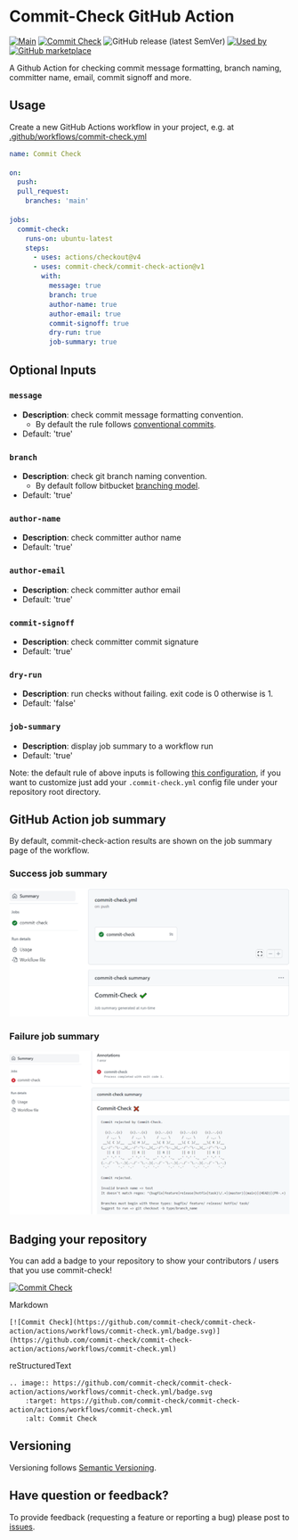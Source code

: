# Commit-Check GitHub Action

[![Main](https://github.com/commit-check/commit-check-action/actions/workflows/main.yaml/badge.svg)](https://github.com/commit-check/commit-check-action/actions/workflows/main.yaml)
[![Commit Check](https://github.com/commit-check/commit-check-action/actions/workflows/commit-check.yml/badge.svg)](https://github.com/commit-check/commit-check-action/actions/workflows/commit-check.yml)
![GitHub release (latest SemVer)](https://img.shields.io/github/v/release/commit-check/commit-check-action)
[![Used by](https://img.shields.io/static/v1?label=Used%20by&message=17&color=informational&logo=slickpic)](https://github.com/commit-check/commit-check-action/network/dependents)<!-- used by badge -->
[![GitHub marketplace](https://img.shields.io/badge/Marketplace-commit--check--action-blue)](https://github.com/marketplace/actions/commit-check-action)

A Github Action for checking commit message formatting, branch naming, committer name, email, commit signoff and more.

## Usage

Create a new GitHub Actions workflow in your project, e.g. at [.github/workflows/commit-check.yml](.github/workflows/commit-check.yml)

```yaml
name: Commit Check

on:
  push:
  pull_request:
    branches: 'main'

jobs:
  commit-check:
    runs-on: ubuntu-latest
    steps:
      - uses: actions/checkout@v4
      - uses: commit-check/commit-check-action@v1
        with:
          message: true
          branch: true
          author-name: true
          author-email: true
          commit-signoff: true
          dry-run: true
          job-summary: true
```

## Optional Inputs

### `message`

- **Description**: check commit message formatting convention.
  - By default the rule follows [conventional commits](https://www.conventionalcommits.org/).
- Default: 'true'

### `branch`

- **Description**: check git branch naming convention.
  - By default follow bitbucket [branching model](https://support.atlassian.com/bitbucket-cloud/docs/configure-a-projects-branching-model/).
- Default: 'true'

### `author-name`

- **Description**: check committer author name
- Default: 'true'

### `author-email`

- **Description**: check committer author email
- Default: 'true'

### `commit-signoff`

- **Description**: check committer commit signature
- Default: 'true'

### `dry-run`

- **Description**: run checks without failing. exit code is 0 otherwise is 1.
- Default: 'false'

### `job-summary`

- **Description**: display job summary to a workflow run
- Default: 'true'

Note: the default rule of above inputs is following [this configuration](https://github.com/commit-check/commit-check/blob/main/.commit-check.yml), if you want to customize just add your `.commit-check.yml` config file under your repository root directory.

## GitHub Action job summary

By default, commit-check-action results are shown on the job summary page of the workflow. 

### Success job summary

![Success job summary](https://github.com/commit-check/.github/blob/main/screenshot/success-summary.png)

### Failure job summary

![Failure job summary](https://github.com/commit-check/.github/blob/main/screenshot/failure-summary.png)

## Badging your repository

You can add a badge to your repository to show your contributors / users that you use commit-check!

[![Commit Check](https://github.com/commit-check/commit-check-action/actions/workflows/commit-check.yml/badge.svg)](https://github.com/commit-check/commit-check-action/actions/workflows/commit-check.yml)

Markdown

```
[![Commit Check](https://github.com/commit-check/commit-check-action/actions/workflows/commit-check.yml/badge.svg)](https://github.com/commit-check/commit-check-action/actions/workflows/commit-check.yml)
```

reStructuredText

```
.. image:: https://github.com/commit-check/commit-check-action/actions/workflows/commit-check.yml/badge.svg
    :target: https://github.com/commit-check/commit-check-action/actions/workflows/commit-check.yml
    :alt: Commit Check
```


## Versioning

Versioning follows [Semantic Versioning](https://semver.org/).

## Have question or feedback?

To provide feedback (requesting a feature or reporting a bug) please post to [issues](https://github.com/commit-check/commit-check/issues).
